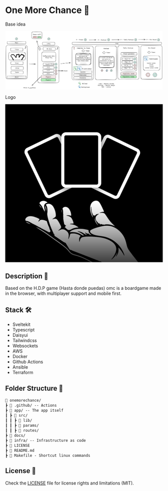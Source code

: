 # One More Chance 🤚

Base idea

![One More Chance](docs/design.jpeg)

Logo

![logo](docs/LogoProv.png)

## Description 📝

Based on the H.D.P game (Hasta donde puedas) omc is a boardgame made in the browser, with multiplayer support and mobile first.

## Stack 🛠

- Sveltekit
- Typescript
- Daisyui
- Tailwindcss
- Websockets
- AWS
- Docker
- Github Actions
- Ansible
- Terraform

## Folder Structure 📁

```
🌳 onemorechance/
┣ 📁 .github/ -- Actions
┣ 📁 app/ -- The app itself
┃ ┣ 📁 src/
┃ ┃ ┣ 📁 lib/
┃ ┃ ┣ 📁 params/
┃ ┃ ┣ 📁 routes/
┣ 📁 docs/
┣ 📁 infra/ -- Infrastructure as code
┣ 📔 LICENSE
┣ 📔 README.md
┣ 📔 Makefile - Shortcut linux commands

```
## License 📜

Check the [LICENSE](LICENSE) file for license rights and limitations (MIT).